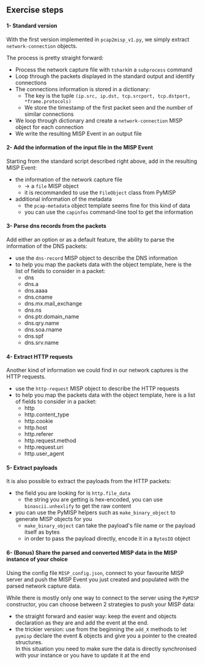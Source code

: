 ## Exercise steps

#### 1- Standard version

With the first version implemented in `pcap2misp_v1.py`, we simply extract `network-connection` objects.

The process is pretty straight forward:
- Process the network capture file with `tshark`in a `subprocess` command
- Loop through the packets displayed in the standard output and identify connections
- The connections information is stored in a dictionary:
  - The key is the tuple `(ip.src, ip.dst, tcp.srcport, tcp.dstport, *frame.protocols)`
  - We store the timestamp of the first packet seen and the number of similar connections
- We loop through dictionary and create a `network-connection` MISP object for each connection
- We write the resulting MISP Event in an output file

#### 2- Add the information of the input file in the MISP Event

Starting from the standard script described right above, add in the resulting MISP Event:
- the information of the network capture file
  - -> a `file` MISP object
  - it is recommanded to use the `FileObject` class from PyMISP
- additional information of the metadata
  - the `pcap-metadata` object template seems fine for this kind of data
  - you can use the `capinfos` command-line tool to get the information

#### 3- Parse dns records from the packets

Add either an option or as a default feature, the ability to parse the information of the DNS packets:
- use the `dns-record` MISP object to describe the DNS information
- to help you map the packets data with the object template, here is the list of fields to consider in a packet:
  - dns
  - dns.a
  - dns.aaaa
  - dns.cname
  - dns.mx.mail_exchange
  - dns.ns
  - dns.ptr.domain_name
  - dns.qry.name
  - dns.soa.rname
  - dns.spf
  - dns.srv.name
  
#### 4- Extract HTTP requests

Another kind of information we could find in our network captures is the HTTP requests.  
- use the `http-request` MISP object to describe the HTTP requests
- to help you map the packets data with the object template, here is a list of fields to consider in a packet:
  - http
  - http.content_type
  - http.cookie
  - http.host
  - http.referer
  - http.request.method
  - http.request.uri
  - http.user_agent

#### 5- Extract payloads

It is also possible to extract the payloads from the HTTP packets:
- the field you are looking for is `http.file_data`
  - the string you are getting is hex-encoded, you can use `binascii.unhexlify` to get the raw content
- you can use the PyMISP helpers such as `make_binary_object` to generate MISP objects for you
  - `make_binary_object` can take the payload's file name or the payload itself as bytes
  - in order to pass the payload directly, encode it in a `BytesIO` object

#### 6- (Bonus) Share the parsed and converted MISP data in the MISP instance of your choice

Using the config file `MISP_config.json`, connect to your favourite MISP server and push the MISP Event you just created and populated with the parsed network capture data.

While there is mostly only one way to connect to the server using the `PyMISP` constructor, you can choose between 2 strategies to push your MISP data:
- the straight forward and easier way: keep the event and objects declaration as they are and add the event at the end.
- the trickier version: use from the beginning the `add_X` methods to let `pymisp` declare the event & objects and give you a pointer to the created structures.  
  In this situation you need to make sure the data is directly synchronised with your instance or you have to update it at the end
